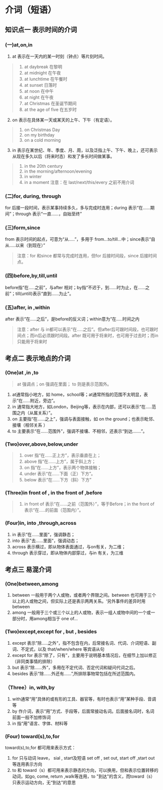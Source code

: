 # 介词（短语）
## 知识点一	表示时间的介词
### (一)at,on,in
1. at 表示在一天内的某一时刻（钟点）等片刻时间。
> 1. at daybreak  在黎明
> 2. at midnight  在午夜
> 3. at lunchtime  在午餐时
> 4. at sunset 日落时
> 5. at noon 在中午
> 6. at night 在午夜
> 7. at Christmas 在圣诞节期间
> 8. at the age of five  在五岁时

2. on 表示在具体某一天或某天的上午、下午（有定语）。
>1. on Christmas Day
>2. on my birthday
>3. on a cold morning

3. in 表示在某世纪、年、季度、月、周，以及泛指上午、下午、晚上，还可表示从现在多久以后（将来时态）和发了多长时间做某事。
> 1. in the 20th century
> 2. in the morning/afternoon/evening
> 3. in winter
> 4. in a moment
> 注意：在 last/next/this/every 之前不用介词

### (二)for, during, through
for 后接一段时间，表示某事持续多久，多与完成时连用；during 表示“在......期间”；through 表示“一直......，自始至终”

### (三)form,since
from 表示时间的起点，可意为“从.....”，多用于 from...to/till...中；since表示“自从.....以来（到现在）”
>注意：for 和since 都常与完成时连用，但for 后接时间段，since 后接时间点。

### (四)before,by,till,until
before指“在.....之前”，与after 相对；by指“不迟于，到......时为止，在......之前”；till(untill)表示“直到......为止”。

### (五)after, in ,within
after 表示“在.....之后”，是before的反义词；within意为“在.....时间之内

> 注意：after 与 in都可以表示“在.....之后”。但after后可跟时间段，也可跟时间点；而in后必须跟时间段。after 既可用于将来时，也可用于过去时；而in只能用于将来时

## 考点二 表示地点的介词
### (One)at ,in ,to 
> at 强调点；on 强调在里面； to 则是表示范围外。
1. at通常指小地方，如 home，school等；at通常所指的范围不太明显，表示“在......附近，旁边”。
2. in 通常指大地方，如London，Beijing等，表示在内部，还可以表示“在.....范围之内（从属关系）”。
3. on 主要指“在......之上”，强调与表面接触，如 on the ground；也表示毗邻、接壤（相邻关系 ）
4. to 主要表示“在......范围外”，强调不接壤、不相邻，还表示“到达.......”。
### (Two)over,above,below,under
>1. over 指“在......正上方”，表示垂直在上；
>2. above 指“在......上方”，属于斜上方；
>3. on 指“在......上方”，表示两个物体接触；
>4. under 表示“在......下面（正）下方”。
>5. below 表示“在......下方（斜）下方”

### (Three)in front of , in the front of ,before
>1. in front of 表示“在......之前（范围外）”，等于Before；in the front of 表示“在.....的前面（范围内）”。

### (Four)in, into ,through,across
1. in 表示“在......里面“，强调静态；
2. into 表示"去......里面"，强调动态；
3. across 表示横过，即从物体表面通过，与on有关，为二维；
4. through 表示穿过，即从物体内部穿过，与in 有关，为三维

## 考点三 易混介词
### (One)between,among
1. between 一般用于两个人或物，或者两个界限之间。between 也可用于三个以上的人或物之间，但实际上还是表示两两关系。‘另外事件的差异时用between
2. among 一般用于三个或三个以上的人或物，表示一组人或物中间的一个或一部分时，用among相当于 one of...

### (Two)except,except for , but , besides
1. except 表示”除.....之外“，指不包含在内，后常接名词、代词、介词短语、副词、不定式，以及 that/when/where 等宾语从句
2. except for 表示“除了，只有”，主要用于说明基本情况后，在细节上加以修正（非同类事情的排除）
3. but 表示“除......外”，多用在不定代词、否定代词和疑问代词之后。
4. besides 表示“除......外还有......”,所排除事物常包括在所述范围内。

### （Three）in, with,by
1. with通常“用”具体的或有形的工具、器官等，有时也表示“用”某种手段、音调等
2. by 作介词，表示“用”方式、手段等，后面常接动名词。后面接名词时，名词前面一般不加修饰词
3. in 指“用”语言、字体、材料等

### (Four) toward(s),to,for
toward(s),to,for 都可用来表示方式：
1. for 只与动词 leave， sial , start及短语 set off , set out, start off ,start out等连用表示方向
2. to 和 toward（s）都可用来表示静态的方向，可以换用，但和表示位置转移的动词，如go, come, return ,walk等连用，to "到达"的含义，而toward（s）只表示运动方向，无“到达”的意思
